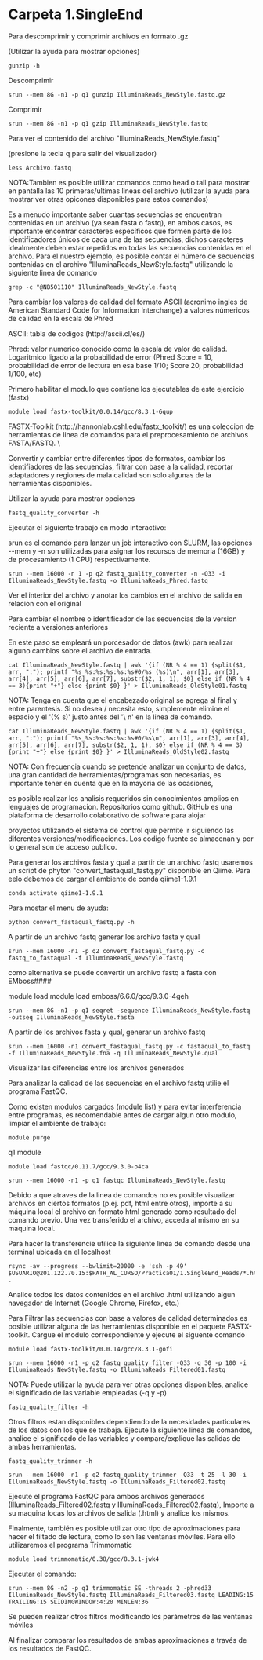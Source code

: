 <!DOCTYPE html>
<html>
<body>
<h1>Carpeta 1.SingleEnd</h1>
<p>Para descomprimir y comprimir archivos en formato .gz</p>
<p>(Utilizar la ayuda para mostrar opciones)</p>
<pre><code>gunzip -h</code></pre>
<p>Descomprimir</p>
<pre><code>srun --mem 8G -n1 -p q1 gunzip IlluminaReads_NewStyle.fastq.gz</code></pre>
<p>Comprimir</p>
<pre><code>srun --mem 8G -n1 -p q1 gzip IlluminaReads_NewStyle.fastq</code></pre>
<p>Para ver el contenido del archivo "IlluminaReads_NewStyle.fastq"</p>
<p>(presione la tecla q para salir del visualizador)</p>
<pre><code>less Archivo.fastq</code></pre>
<p>NOTA:Tambien es posible utilizar comandos como head o tail para mostrar en pantalla las 10 primeras/ultimas lineas del archivo (utilizar la ayuda para mostrar ver otras opicones disponibles para estos comandos)</p>
<p>Es a menudo importante saber cuantas secuencias se encuentran contenidas en un archivo (ya sean fasta o fastq), en ambos casos, es importante encontrar caracteres específicos que formen parte de los identificadores únicos de cada una de las secuencias, dichos caracteres idealmente deben estar repetidos en todas las secuencias contenidas en el archivo. Para el nuestro ejemplo, es posible contar el número de secuencias contenidas en el archivo "IlluminaReads_NewStyle.fastq" utilizando la siguiente linea de comando</p>
<pre><code>grep -c "@NB501110" IlluminaReads_NewStyle.fastq</code></pre>
<p>Para cambiar los valores de calidad del formato ASCII (acronimo ingles de American Standard Code for Information Interchange) a valores númericos de calidad en la escala de Phred</p>
<p>ASCII: tabla de codigos (http://ascii.cl/es/)</p>
<p>Phred: valor numerico conocido como la escala de valor de calidad. Logaritmico ligado a la probabilidad de error (Phred Score = 10, probabilidad de error de lectura en esa base 1/10; Score 20, probabilidad 1/100, etc)</p>
<p>Primero habilitar el modulo que contiene los ejecutables de este ejercicio (fastx)</p>
<pre><code>module load fastx-toolkit/0.0.14/gcc/8.3.1-6qup</code></pre>
<p>FASTX-Toolkit (http://hannonlab.cshl.edu/fastx_toolkit/) es una coleccion de herramientas de linea de comandos para el preprocesamiento de archivos FASTA/FASTQ. \</p>
<p>Convertir y cambiar entre diferentes tipos de formatos, cambiar los identifiadores de las secuencias, filtrar con base a la calidad, recortar adaptadores y regiones de mala calidad son solo algunas de la herramientas disponibles.</p>
<p>Utilizar la ayuda para mostrar opciones</p>
<pre><code>fastq_quality_converter -h</code></pre>
<p>Ejecutar el siguiente trabajo en modo interactivo:</p>
<p>srun es el comando para lanzar un job interactivo con SLURM, las opciones --mem y -n son utilizadas para asignar los recursos de memoria (16GB) y de procesamiento (1 CPU) respectivamente.</p>
<pre><code>srun --mem 16000 -n 1 -p q2 fastq_quality_converter -n -Q33 -i IlluminaReads_NewStyle.fastq -o IlluminaReads_Phred.fastq</code></pre>
<p>Ver el interior del archivo y anotar los cambios en el archivo de salida en relacion con el original</p>
<p>Para cambiar el nombre o identificador de las secuencias de la version reciente a versiones anteriores</p>
<p>En este paso se empleará un porcesador de datos (awk) para realizar alguno cambios sobre el archivo de entrada.</p>
<pre><code>cat IlluminaReads_NewStyle.fastq | awk '{if (NR % 4 == 1) {split($1, arr, ":"); printf "%s_%s:%s:%s:%s:%s#0/%s (%s)\n", arr[1], arr[3], arr[4], arr[5], arr[6], arr[7], substr($2, 1, 1), $0} else if (NR % 4 == 3){print "+"} else {print $0} }' > IlluminaReads_OldStyle01.fastq</code></pre>
<p>NOTA: Tenga en cuenta que el encabezado original se agrega al final y entre parentesis. Si no desea / necesita esto, simplemente elimine el espacio y el '(% s)' justo antes del '\ n' en la linea de comando.</p>
<pre><code>cat IlluminaReads_NewStyle.fastq | awk '{if (NR % 4 == 1) {split($1, arr, ":"); printf "%s_%s:%s:%s:%s:%s#0/%s\n", arr[1], arr[3], arr[4], arr[5], arr[6], arr[7], substr($2, 1, 1), $0} else if (NR % 4 == 3){print "+"} else {print $0} }' > IlluminaReads_OldStyle02.fastq</code></pre>
<p>NOTA: Con frecuencia cuando se pretende analizar un conjunto de datos, una gran cantidad de herramientas/programas son necesarias, es importante tener en cuenta que en la mayoria de las ocasiones,</p>
<p>es posible realizar los analisis requeridos sin conocimientos amplios en lenguajes de programacion. Repositorios como github. GitHub es una plataforma de desarrollo colaborativo de software para alojar</p>
<p>proyectos utilizando el sistema de control que permite ir siguiendo las diferentes versiones/modificaciones. Los codigo fuente se almacenan y por lo general son de acceso publico.</p>
<p>Para generar los archivos fasta y qual a partir de un archivo fastq usaremos un script de phyton "convert_fastaqual_fastq.py" disponible en Qiime. Para eelo debemos de cargar el ambiente de conda qiime1-1.9.1</p>
<pre><code>conda activate qiime1-1.9.1</code></pre>
<p>Para mostar el menu de ayuda:</p>
<pre><code>python convert_fastaqual_fastq.py -h</code></pre>
<p>A partir de un archivo fastq generar los archivo fasta y qual</p>
<pre><code>srun --mem 16000 -n1 -p q2 convert_fastaqual_fastq.py -c fastq_to_fastaqual -f IlluminaReads_NewStyle.fastq</code></pre>
<p>como alternativa se puede convertir un archivo fastq a fasta con EMboss####</p>
<p>module load module load emboss/6.6.0/gcc/9.3.0-4geh</p>
<pre><code>srun --mem 8G -n1 -p q1 seqret -sequence IlluminaReads_NewStyle.fastq -outseq IlluminaReads_NewStyle.fasta</code></pre>
<p>A partir de los archivos fasta y qual, generar un archivo fastq</p>
<pre><code>srun --mem 16000 -n1 convert_fastaqual_fastq.py -c fastaqual_to_fastq -f IlluminaReads_NewStyle.fna -q IlluminaReads_NewStyle.qual</code></pre>
<p>Visualizar las diferencias entre los archivos generados</p>
<p>Para analizar la calidad de las secuencias en el archivo fastq utilie el programa FastQC.</p>
<p>Como existen modulos cargados (module list) y para evitar interferencia entre programas, es recomendable antes de cargar algun otro modulo, limpiar el ambiente de trabajo:</p>
<pre><code>module purge</code></pre>
<p>q1 module</p>
<pre><code>module load fastqc/0.11.7/gcc/9.3.0-o4ca</code></pre>
<pre><code>srun --mem 16000 -n1 -p q1 fastqc IlluminaReads_NewStyle.fastq</code></pre>
<p>Debido a que atraves de la linea de comandos no es posible visualizar archivos en ciertos formatos (p.ej. pdf, html entre otros), importe a su máquina local el archivo en formato html generado como resultado del comando previo. Una vez transferido el archivo, acceda al mismo en su maquina local.</p>
<p>Para hacer la transferencie utilice la siguiente linea de comando desde una terminal ubicada en el localhost</p>
<pre><code>rsync -av --progress --bwlimit=20000 -e 'ssh -p 49' $USUARIO@201.122.70.15:$PATH_AL_CURSO/Practica01/1.SingleEnd_Reads/*.html .</code></pre>
<p>Analice todos los datos contenidos en el archivo .html utilizando algun navegador de Internet (Google Chrome, Firefox, etc.)</p>
<p>Para Filtrar las secuencias con base a valores de calidad determinados es posible utilizar alguna de las herramientas disponible en el paquete FASTX-toolkit. Cargue el modulo correspondiente y ejecute el siguente comando</p>
<pre><code>module load fastx-toolkit/0.0.14/gcc/8.3.1-gofi</code></pre>
<pre><code>srun --mem 16000 -n1 -p q2 fastq_quality_filter -Q33 -q 30 -p 100 -i IlluminaReads_NewStyle.fastq -o IlluminaReads_Filtered01.fastq</code></pre>
<p>NOTA: Puede utilizar la ayuda para ver otras opciones disponibles, analice el significado de las variable empleadas (-q y -p)</p>
<pre><code>fastq_quality_filter -h</code></pre>
<p>Otros filtros estan disponibles dependiendo de la necesidades particulares de los datos con los que se trabaja. Ejecute la siguiente linea de comandos, analice el significado de las variables y compare/explique las salidas de ambas herramientas.</p>
<pre><code>fastq_quality_trimmer -h</code></pre>
<pre><code>srun --mem 16000 -n1 -p q2 fastq_quality_trimmer -Q33 -t 25 -l 30 -i IlluminaReads_NewStyle.fastq -o IlluminaReads_Filtered02.fastq</code></pre>
<p>Ejecute el programa FastQC para ambos archivos generados (IlluminaReads_Filtered02.fastq y IlluminaReads_Filtered02.fastq), Importe a su maquina locas los archivos de salida (.html) y analice los mismos.</p>
<p>Finalmente, también es posible utilizar otro tipo de aproximaciones para hacer el filtado de lectura, como lo son las ventanas móviles. Para ello utilizaremos el programa Trimmomatic</p>
<pre><code>module load trimmomatic/0.38/gcc/8.3.1-jwk4</code></pre>
<p>Ejecutar el comando:</p>
<pre><code>srun --mem 8G -n2 -p q1 trimmomatic SE -threads 2 -phred33 IlluminaReads_NewStyle.fastq IlluminaReads_Filtered03.fastq LEADING:15 TRAILING:15 SLIDINGWINDOW:4:20 MINLEN:36</code></pre>
<p>Se pueden realizar otros filtros modificando los parámetros de las ventanas móviles</p>
<p>Al finalizar comparar los resultados de ambas aproximaciones a través de los resultados de FastQC.</p>
</body>
</html>

